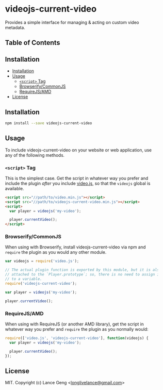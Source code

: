 # videojs-current-video

Provides a simple interface for managing &amp; acting on custom video metadata.

## Table of Contents

<!-- START doctoc generated TOC please keep comment here to allow auto update -->
<!-- DON'T EDIT THIS SECTION, INSTEAD RE-RUN doctoc TO UPDATE -->
## Installation

- [Installation](#installation)
- [Usage](#usage)
  - [`<script>` Tag](#script-tag)
  - [Browserify/CommonJS](#browserifycommonjs)
  - [RequireJS/AMD](#requirejsamd)
- [License](#license)

<!-- END doctoc generated TOC please keep comment here to allow auto update -->
## Installation

```sh
npm install --save videojs-current-video
```

## Usage

To include videojs-current-video on your website or web application, use any of the following methods.

### `<script>` Tag

This is the simplest case. Get the script in whatever way you prefer and include the plugin _after_ you include [video.js][videojs], so that the `videojs` global is available.

```html
<script src="//path/to/video.min.js"></script>
<script src="//path/to/videojs-current-video.min.js"></script>
<script>
  var player = videojs('my-video');

  player.currentVideo();
</script>
```

### Browserify/CommonJS

When using with Browserify, install videojs-current-video via npm and `require` the plugin as you would any other module.

```js
var videojs = require('video.js');

// The actual plugin function is exported by this module, but it is also
// attached to the `Player.prototype`; so, there is no need to assign it
// to a variable.
require('videojs-current-video');

var player = videojs('my-video');

player.currentVideo();
```

### RequireJS/AMD

When using with RequireJS (or another AMD library), get the script in whatever way you prefer and `require` the plugin as you normally would:

```js
require(['video.js', 'videojs-current-video'], function(videojs) {
  var player = videojs('my-video');

  player.currentVideo();
});
```

## License

MIT. Copyright (c) Lance Geng &lt;longlivelance@gmail.com&gt;


[videojs]: http://videojs.com/
